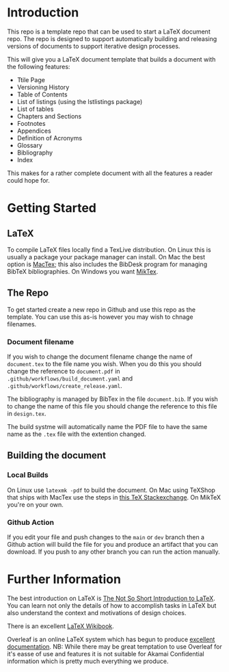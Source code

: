# Introduction

This repo is a template repo that can be used to start a LaTeX document repo. The repo is designed to support automatically building and releasing versions of documents to support iterative design processes. 

This will give you a LaTeX document template that builds a document with the following features:

* Ttile Page
* Versioning History
* Table of Contents
* List of listings (using the lstlistings package)
* List of tables
* Chapters and Sections
* Footnotes
* Appendices 
* Definition of Acronyms
* Glossary 
* Bibliography
* Index

This makes for a rather complete document with all the features a reader could hope for. 

# Getting Started

## LaTeX

To compile LaTeX files locally find a TexLive distribution. On Linux this is usually a package your package manager can install. On Mac the best option is [MacTex](https://www.tug.org/mactex/); this also includes the BibDesk program for managing BibTeX bibliographies. On Windows you want [MikTex](https://miktex.org/). 

## The Repo

To get started create a new repo in Github and use this repo as the template. You can use this as-is however you may wish to chnage filenames. 

### Document filename

If you wish to change the document filename change the name of `document.tex` to the file name you wish. When you do this you should change the reference to `document.pdf` in `.github/workflows/build_document.yaml` and `.github/workflows/create_release.yaml`. 

The bibliography is managed by BibTex in the file `document.bib`. If you wish to change the name of this file you should change the reference to this file in `design.tex`. 

The build systme will automatically name the PDF file to have the same name as the `.tex` file with the extention changed. 

## Building the document

### Local Builds

On Linux use `latexmk -pdf` to build the document. On Mac using TeXShop that ships with MacTex use the steps in [this TeX Stackexchange](https://tex.stackexchange.com/questions/127788/cant-get-latexmk-to-work-in-texshop). On MikTeX you're on your own. 

### Github Action

If you edit your file and push changes to the `main` or `dev` branch then a Github action will build the file for you and produce an artifact that you can download. If you push to any other branch you can run the action manually. 

# Further Information

The best introduction on LaTeX is [The Not So Short Introduction to LaTeX](https://tobi.oetiker.ch/lshort/lshort.pdf). You can learn not only the details of how to accomplish tasks in LaTeX but also understand the context and motivations of design choices. 

There is an excellent [LaTeX Wikibook](https://en.wikibooks.org/wiki/LaTeX). 

Overleaf is an online LaTeX system which has begun to produce [excellent documentation](https://www.overleaf.com/learn). NB: While there may be great temptation to use Overleaf for it's easse of use and features it is not suitable for Akamai Confidential information which is pretty much everything we produce. 
 
